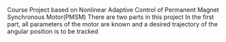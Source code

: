 Course Project based on Nonlinear Adaptive Control of Permanent Magnet Synchronous Motor(PMSM)
There are two parts in this project
In the first part, all parameters of the motor are known and a desired trajectory of the angular position is to be tracked
